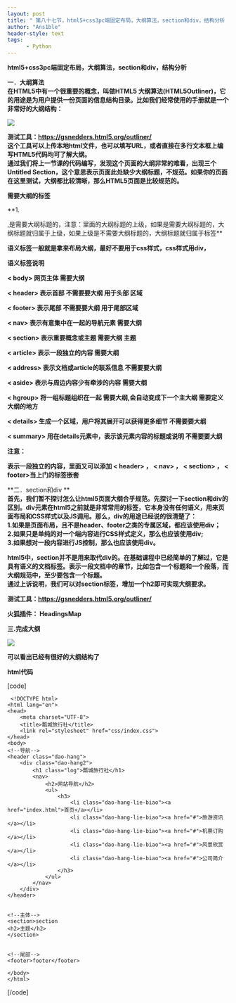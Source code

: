 ```yaml
---
layout: post
title: " 第八十七节，html5+css3pc端固定布局，大纲算法，section和div，结构分析 "
author: "Ans1ble"
header-style: text
tags:
      - Python
---
```


**html5+css3pc端固定布局，大纲算法，section和div，结构分析**





**一．大纲算法**  
 **在HTML5中有一个很重要的概念，叫做HTML5
大纲算法(HTML5Outliner)，它的用途是为用户提供一份页面的信息结构目录。比如我们经常使用的手册就是一个非常好的大纲结构：**

**![](https://images2015.cnblogs.com/blog/955761/201610/955761-20161025110627187-582272179.png)**



**测试工具：[https://gsnedders.html5.org/outliner/
](https://gsnedders.html5.org/outliner/)**  
**这个工具可以上传本地html文件，也可以填写URL，或者直接在多行文本框上编写HTML5代码均可了解大纲。**  
 **通过我们将上一节课的代码编写，发现这个页面的大纲非常的难看，出现三个Untitled
Section，这个意思表示页面此处缺少大纲标题，不规范。如果你的页面在这里测试，大纲都比较清晰，那么HTML5页面是比较规范的。**



**需要大纲的标签**

**1.
<body>,是需要大纲标题的，注意：<body>里面的大纲标题的上级，如果是需要大纲标题的，大纲标题就归属于上级，如果上级是不需要大纲标题的，大纲标题就归属于<body>标签**

**语义标签一般就是拿来布局大纲，最好不要用于css样式，css样式用div，**



**语义标签说明**

**< body>      网页主体      需要大纲**

**< header>        表示首部
不需要要大纲             用于头部 **区域****

**< footer>         表示尾部
不需要要大纲             用于尾部区域**

**< nav>                   表示有意集中在一起的导航元素
需要大纲**

**< section>        表示重要概念或主题                                      需要大纲
**主题****

**< article>         表示一段独立的内容
需要大纲**

**< address>            表示文档或article的联系信息
不需要要大纲**

**< aside>            表示与周边内容少有牵涉的内容                             需要大纲**

**< hgroup>         将一组标题组织在一起
需要大纲,会自动变成下一个主大纲  需要定义大纲的地方**

**< details>              生成一个区域，用户将其展开可以获得更多细节               不需要要大纲**

**< summary>         用在details元素中，表示该元素内容的标题或说明            不需要要大纲**



****注意： <article>表示一段独立的内容，里面又可以添加 **< header>  ， **< nav> ， **< section> ，
**< footer>当上门的标签嵌套************





**二．section和div **  
**首先，我们暂不探讨怎么让html5页面大纲合乎规范。先探讨一下section和div的区别。div元素在html5之前就是非常常用的标签，它本身没有任何语义，用来页面布局和CSS样式以及JS调用。那么，div的用途已经说的很清楚了：**  
 **1.如果是页面布局，且不是header、footer之类的专属区域，都应该使用div；**  
 **2.如果只是单纯的对一个端内容进行CSS样式定义，那么也应该使用div;**  
 **3.如果想对一段内容进行JS控制，那么也应该使用div。**

**html5中，section并不是用来取代div的。在基础课程中已经简单的了解过，它是具有语义的文档标签。表示一段文档中的章节，比如包含一个标题和一个段落，而大纲规范中，至少要包含一个标题。**  
 **通过上诉说明，我们可以对section标签，增加一个h2即可实现大纲要求。**

****测试工具：<https://gsnedders.html5.org/outliner/>[
](https://gsnedders.html5.org/outliner/)****



**火狐插件：  HeadingsMap**



**三.完成大纲**

**![](https://images2015.cnblogs.com/blog/955761/201610/955761-20161025150846515-1917557211.png)**



**可以看出已经有很好的大纲结构了**



**html代码**

[code]

     <!DOCTYPE html>
    <html lang="en">
    <head>
        <meta charset="UTF-8">
        <title>瓢城旅行社</title>
        <link rel="stylesheet" href="css/index.css">
    </head>
    <body>
    <!--导航-->
    <header class="dao-hang">
        <div class="dao-hang2">
            <h1 class="log">瓢城旅行社</h1>
            <nav>
                <h2>网站导航</h2>
                <ul>
                    <h3>
                        <li class="dao-hang-lie-biao"><a href="index.html">首页</a></li>
                        <li class="dao-hang-lie-biao"><a href="#">旅游资讯</a></li>
                        <li class="dao-hang-lie-biao"><a href="#">机票订购</a></li>
                        <li class="dao-hang-lie-biao"><a href="#">风景欣赏</a></li>
                        <li class="dao-hang-lie-biao"><a href="#">公司简介</a></li>
                    </h3>
                </ul>
            </nav>
        </div>
    </header>
    
    
    <!--主体-->
    <section>section
    <h2>主题</h2>
    </section>
    
    
    <!--尾部-->
    <footer>footer</footer>
    
    </body>
    </html>
[/code]



